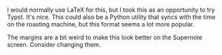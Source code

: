 I would normally use LaTeX for this, but I took this as an opportunity to try Typst. It's nice. This could also be a Python utility that syncs with the time on the roasting machine, but this format seems a lot more popular.

The margins are a bit weird to make this look better on the Supernote screen. Consider changing them.